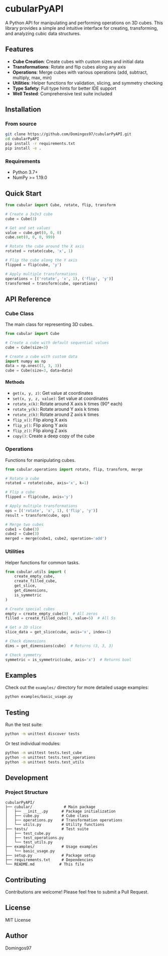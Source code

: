 # cubularPyAPI

A Python API for manipulating and performing operations on 3D cubes. This library provides a simple and intuitive interface for creating, transforming, and analyzing cubic data structures.

## Features

- **Cube Creation**: Create cubes with custom sizes and initial data
- **Transformations**: Rotate and flip cubes along any axis
- **Operations**: Merge cubes with various operations (add, subtract, multiply, max, min)
- **Utilities**: Helper functions for validation, slicing, and symmetry checking
- **Type Safety**: Full type hints for better IDE support
- **Well Tested**: Comprehensive test suite included

## Installation

### From source
```bash
git clone https://github.com/Domingos97/cubularPyAPI.git
cd cubularPyAPI
pip install -r requirements.txt
pip install -e .
```

### Requirements
- Python 3.7+
- NumPy >= 1.19.0

## Quick Start

```python
from cubular import Cube, rotate, flip, transform

# Create a 3x3x3 cube
cube = Cube(3)

# Get and set values
value = cube.get(0, 0, 0)
cube.set(0, 0, 0, 999)

# Rotate the cube around the X axis
rotated = rotate(cube, 'x', 1)

# Flip the cube along the Y axis
flipped = flip(cube, 'y')

# Apply multiple transformations
operations = [('rotate', 'x', 1), ('flip', 'y')]
transformed = transform(cube, operations)
```

## API Reference

### Cube Class

The main class for representing 3D cubes.

```python
from cubular import Cube

# Create a cube with default sequential values
cube = Cube(size=3)

# Create a cube with custom data
import numpy as np
data = np.ones((3, 3, 3))
cube = Cube(size=3, data=data)
```

#### Methods

- `get(x, y, z)`: Get value at coordinates
- `set(x, y, z, value)`: Set value at coordinates
- `rotate_x(k)`: Rotate around X axis k times (90° each)
- `rotate_y(k)`: Rotate around Y axis k times
- `rotate_z(k)`: Rotate around Z axis k times
- `flip_x()`: Flip along X axis
- `flip_y()`: Flip along Y axis
- `flip_z()`: Flip along Z axis
- `copy()`: Create a deep copy of the cube

### Operations

Functions for manipulating cubes.

```python
from cubular.operations import rotate, flip, transform, merge

# Rotate a cube
rotated = rotate(cube, axis='x', k=1)

# Flip a cube
flipped = flip(cube, axis='y')

# Apply multiple transformations
ops = [('rotate', 'x', 1), ('flip', 'y')]
result = transform(cube, ops)

# Merge two cubes
cube1 = Cube(3)
cube2 = Cube(3)
merged = merge(cube1, cube2, operation='add')
```

### Utilities

Helper functions for common tasks.

```python
from cubular.utils import (
    create_empty_cube,
    create_filled_cube,
    get_slice,
    get_dimensions,
    is_symmetric
)

# Create special cubes
empty = create_empty_cube(3)  # All zeros
filled = create_filled_cube(3, value=5)  # All 5s

# Get a 2D slice
slice_data = get_slice(cube, axis='x', index=1)

# Check dimensions
dims = get_dimensions(cube)  # Returns (3, 3, 3)

# Check symmetry
symmetric = is_symmetric(cube, axis='x')  # Returns bool
```

## Examples

Check out the `examples/` directory for more detailed usage examples:

```bash
python examples/basic_usage.py
```

## Testing

Run the test suite:

```bash
python -m unittest discover tests
```

Or test individual modules:

```bash
python -m unittest tests.test_cube
python -m unittest tests.test_operations
python -m unittest tests.test_utils
```

## Development

### Project Structure

```
cubularPyAPI/
├── cubular/              # Main package
│   ├── __init__.py      # Package initialization
│   ├── cube.py          # Cube class
│   ├── operations.py    # Transformation operations
│   └── utils.py         # Utility functions
├── tests/               # Test suite
│   ├── test_cube.py
│   ├── test_operations.py
│   └── test_utils.py
├── examples/            # Usage examples
│   └── basic_usage.py
├── setup.py             # Package setup
├── requirements.txt     # Dependencies
└── README.md           # This file
```

## Contributing

Contributions are welcome! Please feel free to submit a Pull Request.

## License

MIT License

## Author

Domingos97